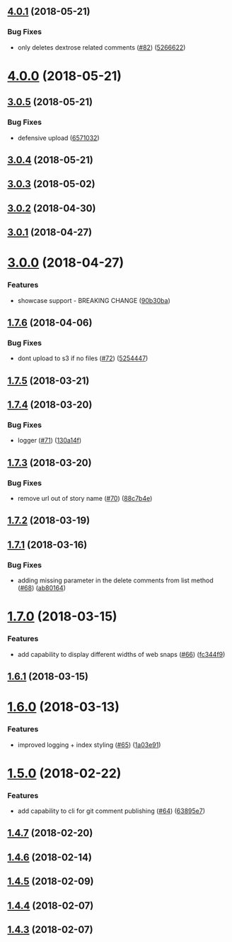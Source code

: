 <a name="4.0.1"></a>
## [4.0.1](https://github.com/newsuk/dextrose/compare/v4.0.0...v4.0.1) (2018-05-21)


### Bug Fixes

* only deletes dextrose related comments ([#82](https://github.com/newsuk/dextrose/issues/82)) ([5266622](https://github.com/newsuk/dextrose/commit/5266622))



<a name="4.0.0"></a>
# [4.0.0](https://github.com/newsuk/dextrose/compare/v3.0.5...v4.0.0) (2018-05-21)



<a name="3.0.5"></a>
## [3.0.5](https://github.com/newsuk/dextrose/compare/v3.0.4...v3.0.5) (2018-05-21)


### Bug Fixes

* defensive upload ([6571032](https://github.com/newsuk/dextrose/commit/6571032))



<a name="3.0.4"></a>
## [3.0.4](https://github.com/newsuk/dextrose/compare/v3.0.3...v3.0.4) (2018-05-21)



<a name="3.0.3"></a>
## [3.0.3](https://github.com/newsuk/dextrose/compare/v3.0.2...v3.0.3) (2018-05-02)



<a name="3.0.2"></a>
## [3.0.2](https://github.com/newsuk/dextrose/compare/v3.0.1...v3.0.2) (2018-04-30)



<a name="3.0.1"></a>
## [3.0.1](https://github.com/newsuk/dextrose/compare/v3.0.0...v3.0.1) (2018-04-27)



<a name="3.0.0"></a>
# [3.0.0](https://github.com/newsuk/dextrose/compare/v1.7.6...v3.0.0) (2018-04-27)


### Features

* showcase support - BREAKING CHANGE ([90b30ba](https://github.com/newsuk/dextrose/commit/90b30ba))



<a name="1.7.6"></a>
## [1.7.6](https://github.com/newsuk/dextrose/compare/v1.7.5...v1.7.6) (2018-04-06)


### Bug Fixes

* dont upload to s3 if no files ([#72](https://github.com/newsuk/dextrose/issues/72)) ([5254447](https://github.com/newsuk/dextrose/commit/5254447))



<a name="1.7.5"></a>
## [1.7.5](https://github.com/newsuk/dextrose/compare/v1.7.4...v1.7.5) (2018-03-21)



<a name="1.7.4"></a>
## [1.7.4](https://github.com/newsuk/dextrose/compare/v1.7.3...v1.7.4) (2018-03-20)


### Bug Fixes

* logger ([#71](https://github.com/newsuk/dextrose/issues/71)) ([130a14f](https://github.com/newsuk/dextrose/commit/130a14f))



<a name="1.7.3"></a>
## [1.7.3](https://github.com/newsuk/dextrose/compare/v1.7.2...v1.7.3) (2018-03-20)


### Bug Fixes

* remove url out of story name ([#70](https://github.com/newsuk/dextrose/issues/70)) ([88c7b4e](https://github.com/newsuk/dextrose/commit/88c7b4e))



<a name="1.7.2"></a>
## [1.7.2](https://github.com/newsuk/dextrose/compare/v1.7.1...v1.7.2) (2018-03-19)



<a name="1.7.1"></a>
## [1.7.1](https://github.com/newsuk/dextrose/compare/v1.7.0...v1.7.1) (2018-03-16)


### Bug Fixes

* adding missing parameter in the delete comments from list method ([#68](https://github.com/newsuk/dextrose/issues/68)) ([ab80164](https://github.com/newsuk/dextrose/commit/ab80164))



<a name="1.7.0"></a>
# [1.7.0](https://github.com/newsuk/dextrose/compare/v1.6.1...v1.7.0) (2018-03-15)


### Features

* add capability to display different widths of web snaps ([#66](https://github.com/newsuk/dextrose/issues/66)) ([fc344f9](https://github.com/newsuk/dextrose/commit/fc344f9))



<a name="1.6.1"></a>
## [1.6.1](https://github.com/newsuk/dextrose/compare/v1.6.0...v1.6.1) (2018-03-15)



<a name="1.6.0"></a>
# [1.6.0](https://github.com/newsuk/dextrose/compare/v1.5.0...v1.6.0) (2018-03-13)


### Features

* improved logging + index styling  ([#65](https://github.com/newsuk/dextrose/issues/65)) ([1a03e91](https://github.com/newsuk/dextrose/commit/1a03e91))



<a name="1.5.0"></a>
# [1.5.0](https://github.com/newsuk/dextrose/compare/v1.4.7...v1.5.0) (2018-02-22)


### Features

* add capability to cli for git comment publishing ([#64](https://github.com/newsuk/dextrose/issues/64)) ([63895e7](https://github.com/newsuk/dextrose/commit/63895e7))



<a name="1.4.7"></a>
## [1.4.7](https://github.com/newsuk/dextrose/compare/v1.4.6...v1.4.7) (2018-02-20)



<a name="1.4.6"></a>
## [1.4.6](https://github.com/newsuk/dextrose/compare/v1.4.5...v1.4.6) (2018-02-14)



<a name="1.4.5"></a>
## [1.4.5](https://github.com/newsuk/dextrose/compare/v1.4.4...v1.4.5) (2018-02-09)



<a name="1.4.4"></a>
## [1.4.4](https://github.com/newsuk/dextrose/compare/v1.4.3...v1.4.4) (2018-02-07)



<a name="1.4.3"></a>
## [1.4.3](https://github.com/newsuk/dextrose/compare/v1.4.2...v1.4.3) (2018-02-07)



